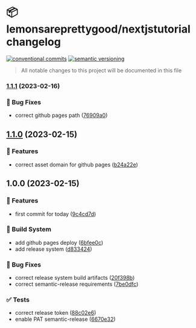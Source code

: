 # 📦 lemonsareprettygood/nextjstutorial changelog

[![conventional commits](https://img.shields.io/badge/conventional%20commits-1.0.0-yellow.svg)](https://conventionalcommits.org)
[![semantic versioning](https://img.shields.io/badge/semantic%20versioning-2.0.0-green.svg)](https://semver.org)

> All notable changes to this project will be documented in this file

### [1.1.1](https://github.com/lemonsareprettygood/nextjstutorial/compare/v1.1.0...v1.1.1) (2023-02-16)


### 🐛 Bug Fixes

* correct github pages path ([76909a0](https://github.com/lemonsareprettygood/nextjstutorial/commit/76909a03c02917219b0713deb5a450dfa90439a4))

## [1.1.0](https://github.com/lemonsareprettygood/nextjstutorial/compare/v1.0.0...v1.1.0) (2023-02-15)


### 🍕 Features

* correct asset domain for github pages ([b24a22e](https://github.com/lemonsareprettygood/nextjstutorial/commit/b24a22e25d44d4583131191f665001b7256d9907))

## 1.0.0 (2023-02-15)


### 🍕 Features

* first commit for today ([9c4cd7d](https://github.com/lemonsareprettygood/nextjstutorial/commit/9c4cd7d6ada06153739b862e522d0e70526e05f7))


### 🤖 Build System

* add github pages deploy ([6bfee0c](https://github.com/lemonsareprettygood/nextjstutorial/commit/6bfee0c34c41f80fb5755373e711a614917188e7))
* add release system ([d833424](https://github.com/lemonsareprettygood/nextjstutorial/commit/d833424ea3b429fed43a9c99ae6e1da7c66c2e4d))


### 🐛 Bug Fixes

* correct release system build artifacts ([20f398b](https://github.com/lemonsareprettygood/nextjstutorial/commit/20f398b6a259fdf1016472382eeb75bc7828c95f))
* correct semantic-release requirements ([7be0dfc](https://github.com/lemonsareprettygood/nextjstutorial/commit/7be0dfc4c67b4de48f9b223ae366cbef8c636fba))


### ✅ Tests

* correct release token ([88c02e6](https://github.com/lemonsareprettygood/nextjstutorial/commit/88c02e687230a184e7aa5b4c05f4614d67b6a12a))
* enable PAT semantic-release ([6670e32](https://github.com/lemonsareprettygood/nextjstutorial/commit/6670e32f106e23c2be04f81c5f692802724241ea))
